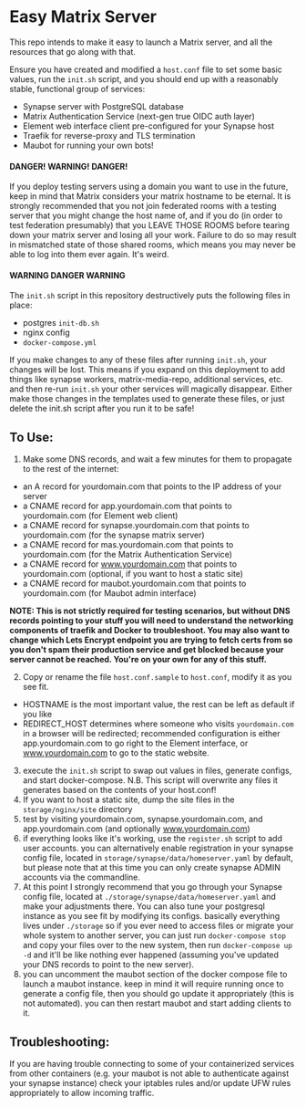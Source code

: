 Easy Matrix Server
==================

This repo intends to make it easy to launch a Matrix server, and all the resources that go along with that.

Ensure you have created and modified a `host.conf` file to set some basic values, run the `init.sh` script, and you should end up with a reasonably stable, functional group of services:

  * Synapse server with PostgreSQL database
  * Matrix Authentication Service (next-gen true OIDC auth layer)
  * Element web interface client pre-configured for your Synapse host
  * Traefik for reverse-proxy and TLS termination
  * Maubot for running your own bots!

#### DANGER! WARNING! DANGER!

If you deploy testing servers using a domain you want to use in the future, keep in mind that Matrix considers your matrix hostname to be eternal. It is strongly recommended that you not join federated rooms with a testing server that you might change the host name of, and if you do (in order to test federation presumably) that you LEAVE THOSE ROOMS before tearing down your matrix server and losing all your work. Failure to do so may result in mismatched state of those shared rooms, which means you may never be able to log into them ever again. It's weird.

#### WARNING DANGER WARNING

The `init.sh` script in this repository destructively puts the following files in place:
  
  - postgres `init-db.sh`
  - nginx config
  - `docker-compose.yml`

If you make changes to any of these files after running `init.sh`, your changes will be lost. This means if you expand
on this deployment to add things like synapse workers, matrix-media-repo, additional services, etc. and then re-run
`init.sh` your other services will magically disappear. Either make those changes in the templates used to generate
these files, or just delete the init.sh script after you run it to be safe!

To Use:
-------

  1. Make some DNS records, and wait a few minutes for them to propagate to the rest of the internet:

  * an A record for yourdomain.com that points to the IP address of your server
  * a CNAME record for app.yourdomain.com that points to yourdomain.com (for Element web client)
  * a CNAME record for synapse.yourdomain.com that points to yourdomain.com (for the synapse matrix server)
  * a CNAME record for mas.yourdomain.com that points to yourdomain.com (for the Matrix Authentication Service)
  * a CNAME record for www.yourdomain.com that points to yourdomain.com (optional, if you want to host a static site)
  * a CNAME record for maubot.yourdomain.com that points to yourdomain.com (for Maubot admin interface)

  **NOTE: This is not strictly required for testing scenarios, but without DNS records pointing to your stuff you will need to understand the networking components of traefik and Docker to troubleshoot. You may also want to change which Lets Encrypt endpoint you are trying to fetch certs from so you don't spam their production service and get blocked because your server cannot be reached. You're on your own for any of this stuff.**

  2. Copy or rename the file `host.conf.sample` to `host.conf`, modify it as you see fit.

  * HOSTNAME is the most important value, the rest can be left as default if you like
  * REDIRECT_HOST determines where someone who visits `yourdomain.com` in a browser will be redirected; recommended configuration is either app.yourdomain.com to go right to the Element interface, or www.yourdomain.com to go to the static website.

  3. execute the `init.sh` script to swap out values in files, generate configs, and start docker-compose. N.B. This script will overwrite any files it generates based on the contents of your host.conf!
  4. If you want to host a static site, dump the site files in the `storage/nginx/site` directory
  5. test by visiting yourdomain.com, synapse.yourdomain.com, and app.yourdomain.com (and optionally www.yourdomain.com)
  6. if everything looks like it's working, use the `register.sh` script to add user accounts. you can alternatively enable registration in your synapse config file, located in `storage/synapse/data/homeserver.yaml` by default, but please note that at this time you can only create synapse ADMIN accounts via the commandline.
  7. At this point I strongly recommend that you go through your Synapse config file, located at
     `./storage/synapse/data/homeserver.yaml` and make your adjustments there. You can also tune your postgresql
     instance as you see fit by modifying its configs. basically everything lives under `./storage` so if you ever need
     to access files or migrate your whole system to another server, you can just run `docker-compose stop` and copy
     your files over to the new system, then run `docker-compose up -d` and it'll be like nothing ever happened
     (assuming you've updated your DNS records to point to the new server).
  8. you can uncomment the maubot section of the docker compose file to launch a maubot instance. keep in mind it will
     require running once to generate a config file, then you should go update it appropriately (this is not automated).
     you can then restart maubot and start adding clients to it.


Troubleshooting:
----------------

If you are having trouble connecting to some of your containerized services from other containers (e.g. your maubot is
not able to authenticate against your synapse instance) check your iptables rules and/or update UFW rules appropriately
to allow incoming traffic.
